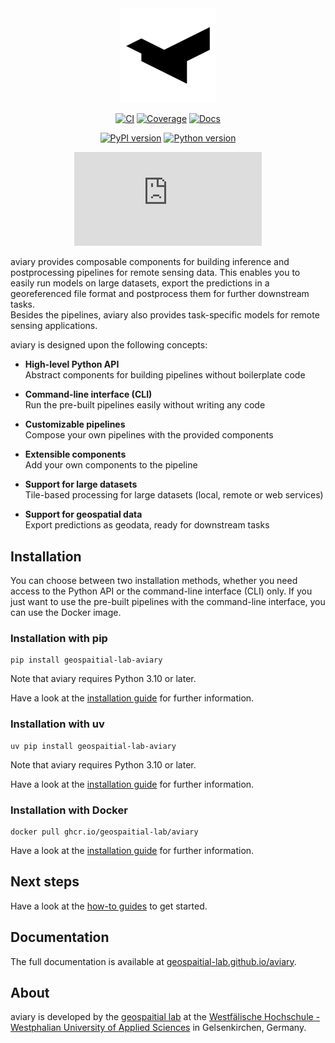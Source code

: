 <div align="center">

<picture>
  <source media="(prefers-color-scheme: dark)" srcset="https://www.github.com/geospaitial-lab/aviary/raw/main/docs/assets/aviary_logo_white.svg">
  <img alt="aviary" src="https://www.github.com/geospaitial-lab/aviary/raw/main/docs/assets/aviary_logo_black.svg" width="30%">
</picture>

</div>

<div align="center">

[![CI][CI Badge]][CI]
[![Coverage][Coverage Badge]][Coverage]
[![Docs][Docs Badge]][Docs]

</div>

<div align="center">

[![PyPI version][PyPI version Badge]][PyPI]
[![Python version][Python version Badge]][PyPI]

</div>

<div align="center">

[![Chat][Chat Badge]][Chat]

</div>

  [CI Badge]: https://img.shields.io/github/actions/workflow/status/geospaitial-lab/aviary/ci.yaml?branch=main&color=black&label=CI&logo=GitHub
  [CI]: https://www.github.com/geospaitial-lab/aviary/actions/workflows/ci.yaml
  [Coverage Badge]: https://img.shields.io/codecov/c/github/geospaitial-lab/aviary/main?color=black&label=Coverage&logo=codecov&logoColor=white
  [Coverage]: https://app.codecov.io/gh/geospaitial-lab/aviary
  [Docs Badge]: https://img.shields.io/github/actions/workflow/status/geospaitial-lab/aviary/docs.yaml?branch=main&color=black&label=Docs&logo=materialformkdocs&logoColor=white
  [Docs]: https://geospaitial-lab.github.io/aviary
  [PyPI version Badge]: https://img.shields.io/pypi/v/geospaitial-lab-aviary?color=black&label=PyPI
  [Python version Badge]: https://img.shields.io/pypi/pyversions/geospaitial-lab-aviary?color=black&label=Python
  [PyPI]: https://www.pypi.org/project/geospaitial-lab-aviary
  [Chat Badge]: https://img.shields.io/matrix/geospaitial-lab-aviary%3Amatrix.org?color=black&label=Chat&logo=matrix
  [Chat]: https://matrix.to/#/#geospaitial-lab-aviary:matrix.org

aviary provides composable components for building inference and postprocessing pipelines
for remote sensing data.
This enables you to easily run models on large datasets, export the predictions in a
georeferenced file format and postprocess them for further downstream tasks.<br />
Besides the pipelines, aviary also provides task-specific models for remote sensing applications.

aviary is designed upon the following concepts:

- **High-level Python API**<br />
  Abstract components for building pipelines without boilerplate code

- **Command-line interface (CLI)**<br />
  Run the pre-built pipelines easily without writing any code

- **Customizable pipelines**<br />
  Compose your own pipelines with the provided components

- **Extensible components**<br />
  Add your own components to the pipeline

- **Support for large datasets**<br />
  Tile-based processing for large datasets (local, remote or web services)

- **Support for geospatial data**<br />
  Export predictions as geodata, ready for downstream tasks

## Installation

You can choose between two installation methods, whether you need access to the Python API or
the command-line interface (CLI) only.
If you just want to use the pre-built pipelines with the command-line interface, you can use the Docker image.

### Installation with pip

```
pip install geospaitial-lab-aviary
```

Note that aviary requires Python 3.10 or later.

Have a look at the [installation guide][installation guide pip] for further information.

  [installation guide pip]: https://geospaitial-lab.github.io/aviary/how_to_guides/installation/how_to_install_aviary_with_pip

### Installation with uv

```
uv pip install geospaitial-lab-aviary
```

Note that aviary requires Python 3.10 or later.

Have a look at the [installation guide][installation guide uv] for further information.

  [installation guide uv]: https://geospaitial-lab.github.io/aviary/how_to_guides/installation/how_to_install_aviary_with_uv

### Installation with Docker

```
docker pull ghcr.io/geospaitial-lab/aviary
```

Have a look at the [installation guide][installation guide docker] for further information.

  [installation guide docker]: https://geospaitial-lab.github.io/aviary/how_to_guides/installation/how_to_install_aviary_with_docker

## Next steps

Have a look at the [how-to guides] to get started.

  [how-to guides]: https://geospaitial-lab.github.io/aviary/how_to_guides

## Documentation

The full documentation is available at [geospaitial-lab.github.io/aviary].

  [geospaitial-lab.github.io/aviary]: https://geospaitial-lab.github.io/aviary

## About

aviary is developed by the [geospaitial lab]
at the [Westfälische Hochschule - Westphalian University of Applied Sciences]
in Gelsenkirchen, Germany.

  [geospaitial lab]: https://www.github.com/geospaitial-lab
  [Westfälische Hochschule - Westphalian University of Applied Sciences]: https://www.w-hs.de
